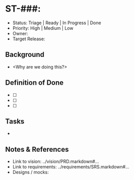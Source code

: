 # ST-###: <Story Title>
- Status: Triage | Ready | In Progress | Done
- Priority: High | Medium | Low
- Owner: <Assignee>
- Target Release: <Release or Sprint ID>

## Background
- <Why are we doing this?>

## Definition of Done
- [ ] <Acceptance criterion>
- [ ] <Test or validation step>
- [ ] <Documentation or comms>

## Tasks
- <Break work into sub-tasks if helpful>

## Notes & References
- Link to vision: ../vision/PRD.markdown#...
- Link to requirements: ../requirements/SRS.markdown#...
- Designs / mocks: <URL or file>
